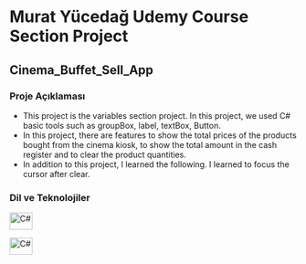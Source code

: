 # Murat Yücedağ Udemy Course Section Project 
## Cinema_Buffet_Sell_App

<h3>Proje Açıklaması</h3>

- This project is the variables section project. In this project, we used C# basic tools such as groupBox, label, textBox, Button.
- In this project, there are features to show the total prices of the products bought from the cinema kiosk, to show the total amount in the cash register and to clear the product quantities.
- In addition to this project, I learned the following. I learned to focus the cursor after clear.

<h3>Dil ve Teknolojiler</h3>
<p >  
  <img
  src="Cinema_Buffet_Sell_App\assets\c--4.svg"
  alt="C#"
   width="40"  height="30"/>
  
  <img
  src="Cinema_Buffet_Sell_App\assets\netframework-1.svg"
  alt="C#"
   width="40"  height="30"/> 
  
</p>

